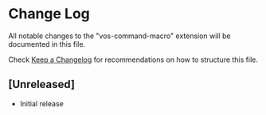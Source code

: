 # Change Log

All notable changes to the "vos-command-macro" extension will be documented in this file.

Check [Keep a Changelog](http://keepachangelog.com/) for recommendations on how to structure this file.

## [Unreleased]

- Initial release